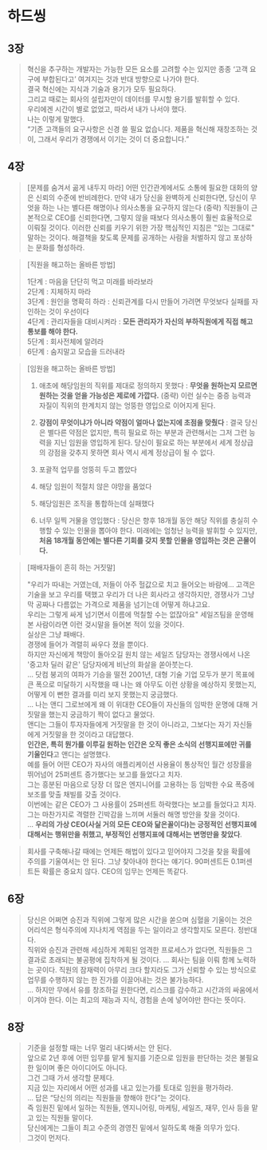 # 하드씽

## 3장

> 혁신을 추구하는 개발자는 가능한 모든 요소를 고려할 수는 있지만 종종 ‘고객 요구에 부합된다고’ 여겨지는 것과 반대 방향으로 나가야 한다.  
> 결국 혁신에는 지식과 기술과 용기가 모두 필요하다.  
> 그리고 때로는 회사의 설립자만이 데이터를 무시할 용기를 발휘할 수 있다.  
> 우리에겐 시간이 별로 없었고, 따라서 내가 나서야 했다.  
> 나는 이렇게 말했다.  
> “기존 고객들의 요구사항은 신경 쓸 필요 없습니다. 제품을 혁신해 재창조하는 것이, 그래서 우리가 경쟁에서 이기는 것이 더 중요합니다.”

## 4장

> [문제를 숨겨서 곪게 내두지 마라]
어떤 인간관계에서도 소통에 필요한 대화의 양은 신뢰의 수준에 반비례한다. 만약 내가 당신을 완벽하게 신뢰한다면, 당신이 무엇을 하는 나는 별다른 해명이나 의사소통을 요구하지 않는다 (중략) 직원들이 근본적으로 CEO를 신뢰한다면, 그렇지 않을 때보다 의사소통이 훨씬 효율적으로 이뤄질 것이다. 이러한 신뢰를 키우기 위한 가장 핵심적인 지침은 "있는 그대로" 말하는 것이다.
해결책을 찾도록 문제를 공개하는 사람을 처벌하지 않고 포상하는 문화를 형성하라.

> [직원을 해고하는 올바른 방법]
> 
> 1단계 : 마음을 단단히 먹고 미래를 바라보라  
> 2단계 : 지체하지 마라  
> 3단계 : 원인을 명확히 하라 : 신뢰관계를 다시 만들어 가려면 무엇보다 실패를 자인하는 것이 우선이다  
> 4단계 : 관리자들을 대비시켜라 : **모든 관리자가 자신의 부하직원에게 직접 해고통보를 해야 한다.**  
> 5단계 : 회사전체에 알려라  
> 6단계 : 숨지말고 모습을 드러내라

> [임원을 해고하는 올바른 방법]
> 
> 1. 애초에 해당임원의 직위를 제대로 정의하지 못했다 : **무엇을 원하는지 모르면 원하는 것을 얻을 가능성은 제로에 가깝다.** (중략) 이런 실수는 중증 능력과 자질이 직위의 한계치지 않는 엉뚱한 영입으로 이어지게 된다.
> 
> 2. **강점이 무엇이냐가 아니라 약점이 얼마나 없는지에 초점을 맞췄다** : 결국 당신은 별다른 약점은 없지만, 특히 필요로 하는 부분과 관련해서는 그저 그런 능력을 지닌 임원을 영입하게 된다. 당신이 필요로 하는 부분에서 세계 정상급의 강점을 갖추지 못하면 회사 역시 세계 정상급이 될 수 없다.
> 
> 3. 포괄적 업무를 엉뚱히 두고 뽑았다  
> 4. 해당 임원이 적절치 않은 야망을 품었다  
> 5. 해당임원은 조직을 통합하는데 실패했다  
> 6. 너무 일찍 거물을 영입했다 : 당신은 향후 18개월 동안 해당 직위를 충실히 수행할 수 있는 인물을 뽑아야 한다. 미래에는 엄청난 능력을 발휘할 수 있지만, **처음 18개월 동안에는 별다른 기회를 갖지 못할 인물을 영입하는 것은 곤물이다.**

> [패배자들이 흔히 하는 거짓말]
>
> "우리가 따내는 거였는데, 저들이 아주 헐값으로 치고 들어오는 바람에... 고객은 기술을 보고 우리를 택했고 우리가 더 나은 회사라고 생각하지만, 경쟁사가 그냥 막 공짜나 다름없는 가격으로 제품을 넘기는데 어떻게 하냐고요.  
> 우리는 그렇게 싸게 넘기면서 이름에 먹칠할 수는 없잖아요"
> 세일즈팀을 운영해본 사람이라면 이런 겆시말을 들어본 적이 있을 것이다.  
> 실상은 그냥 패배다.  
> 경쟁에 들어가 격렬히 싸우다 졌을 뿐이다.  
> 하지만 자신에게 책망이 돌아오길 원치 않는 세일즈 담당자는 경쟁사에서 나온 '중고차 딜러 같은' 담당자에게 비난의 화살을 쏟아붓는다.  
> ...
> 닷컴 붕괴의 여파가 기승을 떨전 2001년, 대형 기술 기업 모두가 분기 목표에 큰 폭으로 미달하기 시작했을 때 나는 왜 아무도 이런 상황을 예상하지 못했는지, 어떻게 이 뻔한 결과를 미리 보지 못했는지 궁금했다.  
> ...
> 나는 앤디 그로브에게 왜 이 위대한 CEO들이 자신들의 임박한 운명에 대해 거짓말을 했는지 궁금하기 짝이 없다고 물었다.  
> 앤디는 그들이 투자자들에게 거짓말을 한 것이 아니라고, 그보다는 자기 자신들에게 거짓말을 한 것이라고 대답했다.  
> **인간은, 특히 뭔가를 이루길 원하는 인간은 오직 좋은 소식의 선행지표에만 귀를 기울인다**고 앤디는 설명했다.  
> 예를 들어 어떤 CEO가 자사의 애플리케이션 사용율이 통상적인 월간 성장률을 뛰어넘어 25퍼센트 증가했다는 보고를 들었다고 치자.  
> 그는 흥분된 마음으로 당장 더 많은 엔지니어를 고용하는 등 임박한 수요 폭증에 보조를 맞출 채빌를 갖출 것이다.  
> 이번에는 같은 CEO가 그 사용률이 25퍼센트 하락했다는 보고를 들었다고 치자.  
> 그는 마찬가지로 격렬한 긴박감을 느끼며 서둘러 해명 방안을 찾을 것이다.  
> ...
> **우리의 가상 CEO(사실 거의 모든 CEO와 닮은꼴이다)는 긍정적인 선행지표에 대해서는 행위만을 취했고, 부정적인 선행지표에 대해서는 변명만을 찾았다**.


> 회사를 구축해나갈 때에는 언제든 해법이 있다고 믿어야지 그것을 찾을 확률에 주의를 기울여서는 안 된다. 그냥 찾아내야 한다는 얘기다. 90퍼센트든 0.1퍼센트든 확률은 중요치 않다. CEO의 임무는 언제든 똑같다.

## 6장

> 당신은 어쩌면 승진과 직위에 그렇게 많은 시간을 쏟으며 심혈을 기울이는 것은 어리석은 형식주의에 지나치게 역점을 두는 일이라고 생각할지도 모른다. 정반대다.  
> 직위와 승진과 관련해 세심하게 계획된 엄격한 프로세스가 없다면, 직원들은 그 결과로 초래되는 불공평에 집착하게 될 것이다.
...
> 회사는 팀을 이뤄 함께 노력하는 곳이다. 직원의 잠재력이 아무리 크다 할지라도 그가 신뢰할 수 있는 방식으로 업무를 수행하지 않는 한 진가를 이끌어내는 것은 불가능하다.  
> ...
> 하지만 무에서 유를 창조하길 원한다면, 리스크를 감수하고 시간과의 싸움에서 이겨야 한다. 이는 최고의 재능과 지식, 경험을 손에 넣어야만 한다는 뜻이다.

## 8장

> 기준을 설정할 때는 너무 멀리 내다봐서는 안 된다.  
> 앞으로 2년 후에 어떤 임무를 맡게 될지를 기준으로 임원을 판단하는 것은 불필요한 일이며 좋은 아이디어도 아니다.  
> 그건 그때 가서 생각할 문제다.  
> 지금 있는 자리에서 어떤 성과를 내고 있는가를 토대로 임원을 평가하라.  
> ...
> 답은 “당신의 의리는 직원들을 향해야 한다”는 것이다.  
> 즉 임원진 밑에서 일하는 직원들, 엔지니어링, 마케팅, 세일즈, 재무, 인사 등을 맡고 있는 직원들 말이다.  
> 당신에게는 그들이 최고 수준의 경영진 밑에서 일하도록 해줄 의무가 있다.  
> 그것이 먼저다.